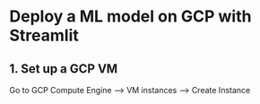 # Deploy a ML model on GCP with Streamlit
## 1. Set up a GCP VM
Go to GCP Compute Engine --> VM instances --> Create Instance
